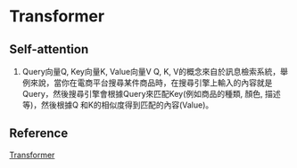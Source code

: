 # Transformer
## Self-attention 
1. Query向量Q, Key向量K, Value向量V 
   Q, K, V的概念來自於訊息檢索系統，舉例來說，當你在電商平台搜尋某件商品時，在搜尋引擎上輸入的內容就是Query，然後搜尋引擎會根據Query來匹配Key(例如商品的種類, 顏色, 描述等)，然後根據Q
   和K的相似度得到匹配的內容(Value)。

## Reference
[Transformer](https://zhuanlan.zhihu.com/p/48508221)

